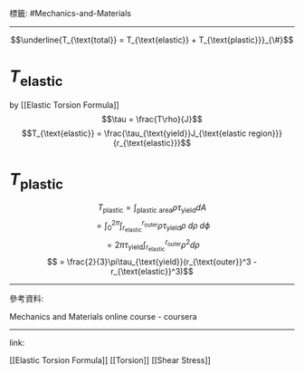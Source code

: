標籤: #Mechanics-and-Materials 

---

$$\underline{T_{\text{total}} = T_{\text{elastic}} + T_{\text{plastic}}}_{\#}$$

# $T_{\text{elastic}}$

by [[Elastic Torsion Formula]]
$$\tau = \frac{T\rho}{J}$$
$$T_{\text{elastic}} = \frac{\tau_{\text{yield}}J_{\text{elastic region}}}{r_{\text{elastic}}}$$

# $T_{\text{plastic}}$

$$T_{\text{plastic}} = \int_{\text{plastic area}}\rho\tau_{\text{yield}}dA$$
$$ = \int_0^{2\pi}\int_{r_{\text{elastic}}}^{r_{\text{outer}}}\rho\tau_{\text{yield}}\rho \;d\rho\; d\phi$$
$$ = 2\pi\tau_{\text{yield}}\int_{r_{\text{elastic}}}^{r_{\text{outer}}}\rho^2 d\rho$$
$$ = \frac{2}{3}\pi\tau_{\text{yield}}(r_{\text{outer}}^3 - r_{\text{elastic}}^3)$$

---

參考資料:

Mechanics and Materials online course - coursera

---

link:

[[Elastic Torsion Formula]]
[[Torsion]]
[[Shear Stress]]